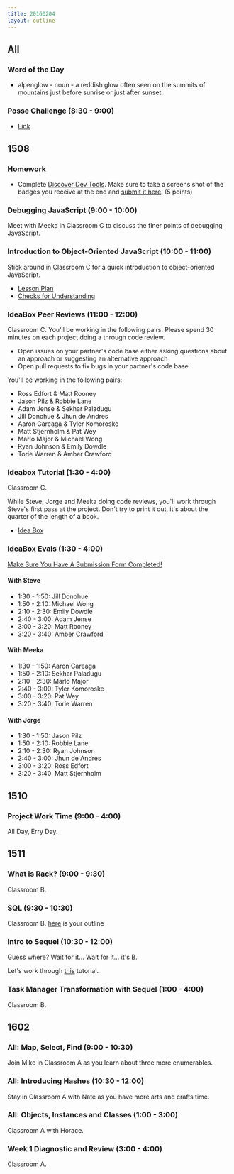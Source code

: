 ```yaml
---
title: 20160204
layout: outline
---
```


## All

### Word of the Day

* alpenglow - noun - a reddish glow often seen on the summits of mountains just before sunrise or just after sunset.


### Posse Challenge (8:30 - 9:00)

* [Link](https://github.com/turingschool/posse_challenges/tree/master/college_scorecard)


## 1508

### Homework
- Complete [Discover Dev Tools](http://discover-devtools.codeschool.com/). Make sure to take a screens shot of the badges you receive at the end and [submit it here](https://github.com/turingschool/ruby-submissions/tree/master/1508/module_4_assignments/dev-tools-homework). (5 points)

### Debugging JavaScript (9:00 - 10:00)

Meet with Meeka in Classroom C to discuss the finer points of debugging JavaScript.

### Introduction to Object-Oriented JavaScript (10:00 - 11:00)

Stick around in Classroom C for a quick introduction to object-oriented JavaScript.

- [Lesson Plan](https://github.com/mdn/advanced-js-fundamentals-ck/blob/gh-pages/tutorials/03-object-oriented-javascript/01-introduction-to-object-oriented-javascript.md)
- [Checks for Understanding](https://gist.github.com/stevekinney/d02403d8190f8e87a731)

### IdeaBox Peer Reviews (11:00 - 12:00)

Classroom C. You'll be working in the following pairs. Please spend 30 minutes on each project doing a through code review.

- Open issues on your partner's code base either asking questions about an approach or suggesting an alternative approach
- Open pull requests to fix bugs in your partner's code base.

You'll be working in the following pairs:

* Ross Edfort & Matt Rooney
* Jason Pilz & Robbie Lane
* Adam Jense & Sekhar Paladugu
* Jill Donohue & Jhun de Andres
* Aaron Careaga & Tyler Komoroske
* Matt Stjernholm & Pat Wey
* Marlo Major & Michael Wong
* Ryan Johnson & Emily Dowdle
* Torie Warren & Amber Crawford

### Ideabox Tutorial (1:30 - 4:00)
Classroom C.

While Steve, Jorge and Meeka doing code reviews, you'll work through Steve's first pass at the project. Don't try to print it out, it's about the quarter of the length of a book.

- [Idea Box](https://github.com/stevekinney/idea-box)

### IdeaBox Evals (1:30 - 4:00)

[Make Sure You Have A Submission Form Completed!](https://github.com/turingschool/ruby-submissions/tree/master/1508/module_4_assignments/ideabox2.0)

#### With Steve
- 1:30 - 1:50: Jill Donohue
- 1:50 - 2:10: Michael Wong
- 2:10 - 2:30: Emily Dowdle
- 2:40 - 3:00: Adam Jense
- 3:00 - 3:20: Matt Rooney
- 3:20 - 3:40: Amber Crawford

#### With Meeka
- 1:30 - 1:50: Aaron Careaga
- 1:50 - 2:10: Sekhar Paladugu
- 2:10 - 2:30: Marlo Major
- 2:40 - 3:00: Tyler Komoroske
- 3:00 - 3:20: Pat Wey
- 3:20 - 3:40: Torie Warren

#### With Jorge
- 1:30 - 1:50: Jason Pilz
- 1:50 - 2:10: Robbie Lane
- 2:10 - 2:30: Ryan Johnson
- 2:40 - 3:00: Jhun de Andres
- 3:00 - 3:20: Ross Edfort
- 3:20 - 3:40: Matt Stjernholm


## 1510

### Project Work Time (9:00 - 4:00)

All Day, Erry Day.


## 1511

### What is Rack? (9:00 - 9:30)

Classroom B.

### SQL (9:30 - 10:30)

Classroom B. [here](https://github.com/turingschool/lesson_plans/blob/master/ruby_02-web_applications_with_ruby/introduction_to_sql.markdown) is your outline

### Intro to Sequel (10:30 - 12:00)

Guess where? Wait for it... Wait for it... it's B.

Let's work through [this](http://tutorials.jumpstartlab.com/topics/sql/sequel.html) tutorial.  

### Task Manager Transformation with Sequel (1:00 - 4:00)

Classroom B.


## 1602

### All:  Map, Select, Find (9:00 - 10:30)

Join Mike in Classroom A as you learn about three more enumerables.

### All: Introducing Hashes (10:30 - 12:00)

Stay in Classroom A with Nate as you have more arts and crafts time.

### All: Objects, Instances and Classes (1:00 - 3:00)

Classroom A with Horace.

### Week 1 Diagnostic and Review (3:00 - 4:00)

Classroom A.
